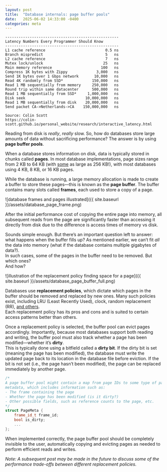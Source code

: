 ```yaml
---
layout: post
title:  "Database internals: page buffer pools"
date:   2025-06-02 14:33:00 -0400
categories: meta
---
```


```
---------------------------------------------------
Latency Numbers Every Programmer Should Know
---------------------------------------------------
L1 cache reference                           0.5 ns
Branch mispredict                            5   ns
L2 cache reference                           7   ns
Mutex lock/unlock                           25   ns
Main memory reference                      100   ns
Compress 1K bytes with Zippy             3,000   ns
Send 1K bytes over 1 Gbps network       10,000   ns
Read 4K randomly from SSD*             150,000   ns
Read 1 MB sequentially from memory     250,000   ns
Round trip within same datacenter      500,000   ns
Read 1 MB sequentially from SSD*     1,000,000   ns
Disk seek                           10,000,000   ns
Read 1 MB sequentially from disk    20,000,000   ns
Send packet CA->Netherlands->CA    150,000,000   ns

Source: Colin Scott
https://colin-scott.github.io/personal_website/research/interactive_latency.html
```

Reading from disk is *really*, *really* slow. So, how do databases store large
amounts of data without sacrificing performance? The answer is by using
**page buffer pools**.

When a database stores information on disk, data is typically stored in chunks
called **pages**. In most database implementations, page sizes range from 2 KB
to 64 KB (with 
[some](https://github.com/duckdb/duckdb/issues/1394) as large as 256 KB!),
with most databases using 4 KB, 8 KB, or 16 KB pages.

While the database is running, a large memory allocation is made to create a
buffer to store these pages—this is known as the **page buffer**. The buffer
contains many slots called **frames**, each used to store a copy of a page.

![database frames and pages illustrated]({{ site.baseurl }}/assets/database_page_frame.png)

After the initial performance cost of copying the entire page into memory, 
all subsequent reads from the page are significantly faster than accessing 
it directly from disk due to the difference is access times of memory vs disk.

Sounds simple enough. But there’s an important question left to answer: what
happens when the buffer fills up? As mentioned earlier, we can’t fit *all* 
the data into memory (what if the database contains multiple gigabytes of data?).  
In such cases, some of the pages in the buffer need to be removed. But which ones?  
And how?

![illustration of the replacement policy finding space for a page]({{ site.baseurl }}/assets/database_page_buffer_full.png)

Databases use **replacement policies**, which dictate which pages in the buffer
should be removed and replaced by new ones. Many such policies exist, including
LRU (Least Recently Used), clock, random replacement (RR),
[and others](https://en.wikipedia.org/wiki/Cache_replacement_policies).  
Each replacement policy has its pros and cons and is suited to certain access
patterns better than others.

Once a replacement policy is selected, the buffer pool can evict pages accordingly.
Importantly, because most databases support both reading and writing, the buffer
pool must also track whether a page has been modified—whether it’s **dirty**.  
This is typically done using a bitfield called a **dirty bit**. If the dirty bit 
is set (meaning the page has been modified), the database must write the updated 
page back to its location in the database file before eviction. If the bit is 
not set (i.e., the page hasn’t been modified), the page can be replaced
immediately by another page.

```cpp
/* 
A page buffer pool might contain a map from page IDs to some type of page
metadata, which includes information such as:
- The frame containing the page
- Whether the page has been modified (is it dirty?)
- Other possible fields, such as reference counts to the page, etc.
*/
struct PageMeta {
    frame_id_t frame_id;
    bool is_dirty;
    ...
};
```
When implemented correctly, the page buffer pool should be completely
invisible to the user, automatically copying and evicting pages as needed
to perform efficient reads and writes.

*Note: A subsequent post may be made in the future to discuss some of the
performance trade-offs between different replacement policies.*


